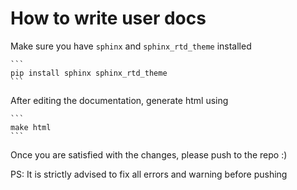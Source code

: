 How to write user docs
======================

Make sure you have `sphinx` and `sphinx_rtd_theme` installed

    ```
    pip install sphinx sphinx_rtd_theme
    ```

After editing the documentation, generate html using

    ```
    make html
    ```

Once you are satisfied with the changes, please push to the repo :)

PS: It is strictly advised to fix all errors and warning before pushing
